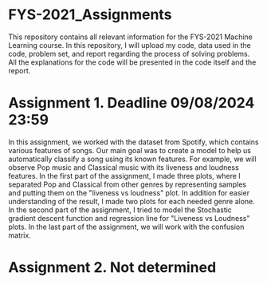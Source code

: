 # FYS-2021_Assignments

This repository contains all relevant information for the FYS-2021 Machine Learning course. In this repository, I will upload my code, data used in the code, problem set, and report regarding the process of solving problems. All the explanations for the code will be presented in the code itself and the report.

# Assignment 1. Deadline 09/08/2024 23:59

In this assignment, we worked with the dataset from Spotify, which contains various features of songs. Our main goal was to create a model to help us automatically classify a song using its known features. For example, we will observe Pop music and Classical music with its liveness and loudness features. In the first part of the assignment, I made three plots, where I separated Pop and Classical from other genres by representing samples and putting them on the "liveness vs loudness" plot. In addition for easier understanding of the result, I made two plots for each needed genre alone. In the second part of the assignment, I tried to model the Stochastic gradient descent function and regression line for "Liveness vs Loudness" plots. In the last part of the assignment, we will work with the confusion matrix.

# Assignment 2. Not determined
